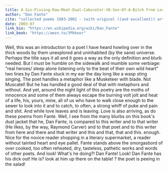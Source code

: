 ```yaml
---
title: A Gin-Pissing-Raw-Meat-Dual-Caburetor-V8-Son-Of-A-Bitch From Los Angeles
author: "Dan Fante"
cite: "collected poems 1983-2002 - (with original ((and excellent)) art by Michael Napper. 127 pages. 2002. Sun Dog Press, 22058 Cumberland Dr., Northville, MI 48167."
date: 2003-07
link_bio: "https://en.wikipedia.org/wiki/Dan_Fante"
link_book: "https://amzn.to/3Pbkeor"
---
```


Well, this was an introduction to a poet I have heard howling over in the thick woods by them unexplored and uninhabited (by the sane) universe. Perhaps the title says it all and it goes a way as the only definition and blurb needed. But I must be humble on the sidewalk and mumble some verbiage: "real heroes/ sleep alone listening only to the beat of their own wild heart" two lines by Dan Fante stuck in my ear the day long like a wasp sting singing. The poet handles a metaphor like a Musketeer with blade. Not Muscatel! But he has handled a good deal of that with metaphors and without. And yet, around the night light of this poetry are the moths of innocence and some of them always escape the burning volt jolt and heat of a life, his, yours, mine, all of us who have to walk close enough to the sewer to look into it and to catch, to often, a strong whiff of puke and pain and shit. And while love leaves and is leaving. Love is also arriving, as do these poems from Fante. Well, I see from the many blurbs on this book's dust jacket that he, Dan Fante, is compared to this writer and to that writer (He likes, by the way, Raymond Carver) and to that poet and to this writer from here and there and that writer and this and that, that and this. enough. Nice for the novice reader shopping in a literary supermarket, a reader without tainted heart and eye pallet. Fante stands above the smorgasbord of over cooked, too often reheated, dry, tasteless, pathetic works and words of other poets. And look! What's he doing?! Dan Fante! Look! Dan Fante has his dick out! He is? look at him up there on the table! ? the poet is peeing in the salad!
